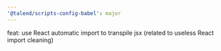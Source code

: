 ```yaml
---
'@talend/scripts-config-babel': major
---
```


feat: use React automatic import to transpile jsx (related to useless React import cleaning)
